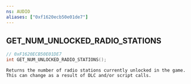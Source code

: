 ```yaml
---
ns: AUDIO
aliases: ["0xf1620ecb50e01de7"]
---
```

## GET_NUM_UNLOCKED_RADIO_STATIONS

```c
// 0xF1620ECB50E01DE7
int GET_NUM_UNLOCKED_RADIO_STATIONS();
```

```
Returns the number of radio stations currently unlocked in the game. This can change as a result of DLC and/or script calls.
```
